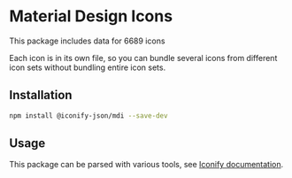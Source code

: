 # Material Design Icons

This package includes data for 6689 icons

Each icon is in its own file, so you can bundle several icons from different icon sets without bundling entire icon sets.

## Installation

```bash
npm install @iconify-json/mdi --save-dev
```

## Usage

This package can be parsed with various tools, see [Iconify documentation](https://docs.iconify.design/icons/json.html).
